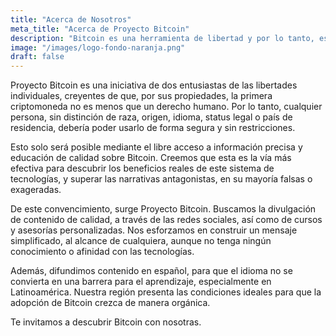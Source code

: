 ```yaml
---
title: "Acerca de Nosotros"
meta_title: "Acerca de Proyecto Bitcoin"
description: "Bitcoin es una herramienta de libertad y por lo tanto, es un derecho humano. Cualquier persona debería poder acceder al conocimiento adecuado para usarlo de forma segura y sin restricciones."
image: "/images/logo-fondo-naranja.png"
draft: false
---
```


Proyecto Bitcoin es una iniciativa de dos entusiastas de las libertades individuales, creyentes de que, por sus propiedades, la primera criptomoneda no es menos que un derecho humano. Por lo tanto, cualquier persona, sin distinción de raza, origen, idioma, status legal o país de residencia, debería poder usarlo de forma segura y sin restricciones.

Esto solo será posible mediante el libre acceso a información precisa y educación de calidad sobre Bitcoin. Creemos que esta es la vía más efectiva para descubrir los beneficios reales de este sistema de tecnologías, y superar las narrativas antagonistas, en su mayoría falsas o exageradas.

De este convencimiento, surge Proyecto Bitcoin. Buscamos la divulgación de contenido de calidad, a través de las redes sociales, así como de cursos y asesorías personalizadas. Nos esforzamos en construir un mensaje simplificado, al alcance de cualquiera, aunque no tenga ningún conocimiento o afinidad con las tecnologías.

Además, difundimos contenido en español, para que el idioma no se convierta en una barrera para el aprendizaje, especialmente en Latinoamérica. Nuestra región presenta las condiciones ideales para que la adopción de Bitcoin crezca de manera orgánica.

Te invitamos a descubrir Bitcoin con nosotras.
